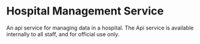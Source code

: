 # Hospital Management Service

An api service for managing data in a hospital. The Api service is available internally to all staff, and for official use only.
